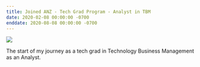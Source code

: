 ```yaml
---
title: Joined ANZ - Tech Grad Program - Analyst in TBM
date: 2020-02-08 00:00:00 -0700
enddate: 2020-08-08 00:00:00 -0700
---
```


![](https://www.google.com/imgres?imgurl=https%3A%2F%2Fwww.interest.co.nz%2Fsites%2Fdefault%2Ffiles%2Ffeature_images%2Fanz-logo-large_1_0.jpg&imgrefurl=https%3A%2F%2Fwww.interest.co.nz%2Fbanking%2F102898%2Fanz-banking-group-ceo-says-parent-new-zealands-biggest-bank-confident-meeting-higher&tbnid=KUGGUiPgTOjBGM&vet=12ahUKEwil8Mm9g6HwAhUJeH0KHTF0DbQQMygAegUIARDJAQ..i&docid=t4b-6mt5txSUAM&w=760&h=422&q=anz%20logo&ved=2ahUKEwil8Mm9g6HwAhUJeH0KHTF0DbQQMygAegUIARDJAQ)

The start of my journey as a tech grad in Technology Business Management as an Analyst.
